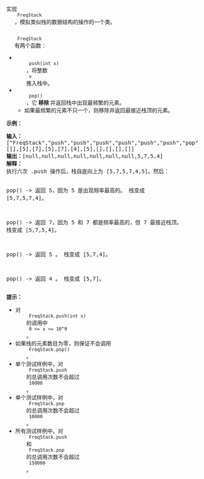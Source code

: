 <html>
 <body>
  <p>
   实现
   <code>
    FreqStack
   </code>
   ，模拟类似栈的数据结构的操作的一个类。
  </p>
  <p>
   <code>
    FreqStack
   </code>
   有两个函数：
  </p>
  <ul>
   <li>
    <code>
     push(int x)
    </code>
    ，将整数
    <code>
     x
    </code>
    推入栈中。
   </li>
   <li>
    <code>
     pop()
    </code>
    ，它
    <strong>
     移除
    </strong>
    并返回栈中出现最频繁的元素。
    <ul>
     <li>
      如果最频繁的元素不只一个，则移除并返回最接近栈顶的元素。
     </li>
    </ul>
   </li>
  </ul>
  <p>
  </p>
  <p>
   <strong>
    示例：
   </strong>
  </p>
  <pre><strong>输入：</strong>
["FreqStack","push","push","push","push","push","push","pop","pop","pop","pop"],
[[],[5],[7],[5],[7],[4],[5],[],[],[],[]]
<strong>输出：</strong>[null,null,null,null,null,null,null,5,7,5,4]
<strong>解释：</strong>
执行六次 .push 操作后，栈自底向上为 [5,7,5,7,4,5]。然后：

pop() -&gt; 返回 5，因为 5 是出现频率最高的。
栈变成 [5,7,5,7,4]。

pop() -&gt; 返回 7，因为 5 和 7 都是频率最高的，但 7 最接近栈顶。
栈变成 [5,7,5,4]。

pop() -&gt; 返回 5 。
栈变成 [5,7,4]。

pop() -&gt; 返回 4 。
栈变成 [5,7]。
</pre>
  <p>
  </p>
  <p>
   <strong>
    提示：
   </strong>
  </p>
  <ul>
   <li>
    对
    <code>
     FreqStack.push(int x)
    </code>
    的调用中
    <code>
     0 &lt;= x &lt;= 10^9
    </code>
    。
   </li>
   <li>
    如果栈的元素数目为零，则保证不会调用
    <code>
     FreqStack.pop()
    </code>
    。
   </li>
   <li>
    单个测试样例中，对
    <code>
     FreqStack.push
    </code>
    的总调用次数不会超过
    <code>
     10000
    </code>
    。
   </li>
   <li>
    单个测试样例中，对
    <code>
     FreqStack.pop
    </code>
    的总调用次数不会超过
    <code>
     10000
    </code>
    。
   </li>
   <li>
    所有测试样例中，对
    <code>
     FreqStack.push
    </code>
    和
    <code>
     FreqStack.pop
    </code>
    的总调用次数不会超过
    <code>
     150000
    </code>
    。
   </li>
  </ul>
  <p>
  </p>
 </body>
</html>